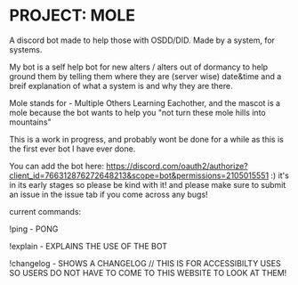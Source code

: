 # PROJECT: MOLE
A discord bot made to help those with OSDD/DID. Made by a system, for systems.

My bot is a self help bot for new alters / alters out of dormancy to help ground them by telling them where they are (server wise) date&time and a breif explanation of what a system is and why they are there. 

Mole stands for - Multiple Others Learning Eachother, and the mascot is a mole because the bot wants to help you "not turn these mole hills into mountains" 

This is a work in progress, and probably wont be done for a while as this is the first ever bot I have ever done. 

You can add the bot here: https://discord.com/oauth2/authorize?client_id=766312876272648213&scope=bot&permissions=2105015551 :) it's in its early stages so please be kind with it! 
and please make sure to submit an issue in the issue tab if you come across any bugs!

current commands:


!ping - PONG <br>


!explain - EXPLAINS THE USE OF THE BOT <b4>
  
  
!changelog - SHOWS A CHANGELOG // THIS IS FOR ACCESSIBILTY USES SO USERS DO NOT HAVE TO COME TO THIS WEBSITE TO LOOK AT THEM! 

